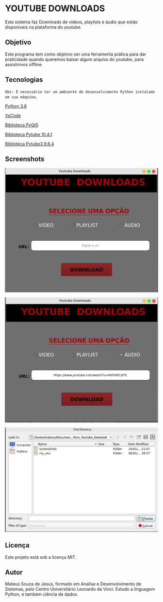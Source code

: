 # YOUTUBE DOWNLOADS

Este sistema faz Downloads de vídeos, playlists e áudio que estão disponíveis na plataforma do youtube.


## Objetivo

Este programa tem como objetivo ser uma ferramenta prática para dar praticidade quando queremos baixar algum arquivo do youtube, para assistirmos offline.


## Tecnologias

`Obs: É necessário ter um ambiente de desenvolvimento Python instalado em sua máquina.`

[Python 3.8](https://www.python.org/downloads/)

[VsCode](https://code.visualstudio.com/download)

[Biblioteca PyQt5](https://pypi.org/project/PyQt5/)

[Biblioteca Pytube 10.4.1](https://pypi.org/project/pytube/)

[Biblioteca Pytube3 9.6.4](https://pypi.org/project/pytube3/)


## Screenshots

![home](./screenshots/home.png)

![home_link](./screenshots/home_link.png)

![FileOpen](./screenshots/FileOpen.png)


## Licença

Este projeto está sob a licença MIT.


## Autor

Mateus Souza de Jesus, formado em Analise e Desenvolvimento de Sistemas, pelo Centro Universitário Leonardo da Vinci. Estudo a linguagem Python, e também ciência de dados.
